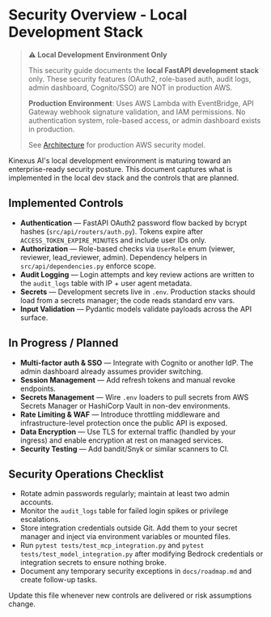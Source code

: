 # Security Overview - Local Development Stack

> **⚠️ Local Development Environment Only**
>
> This security guide documents the **local FastAPI development stack** only. These security features (OAuth2, role-based auth, audit logs, admin dashboard, Cognito/SSO) are NOT in production AWS.
>
> **Production Environment**: Uses AWS Lambda with EventBridge, API Gateway webhook signature validation, and IAM permissions. No authentication system, role-based access, or admin dashboard exists in production.
>
> See [Architecture](../architecture.md) for production AWS security model.

Kinexus AI's local development environment is maturing toward an enterprise-ready security posture. This document captures what is implemented in the local dev stack and the controls that are planned.

## Implemented Controls
- **Authentication** — FastAPI OAuth2 password flow backed by bcrypt hashes (`src/api/routers/auth.py`). Tokens expire after `ACCESS_TOKEN_EXPIRE_MINUTES` and include user IDs only.
- **Authorization** — Role-based checks via `UserRole` enum (viewer, reviewer, lead_reviewer, admin). Dependency helpers in `src/api/dependencies.py` enforce scope.
- **Audit Logging** — Login attempts and key review actions are written to the `audit_logs` table with IP + user agent metadata.
- **Secrets** — Development secrets live in `.env`. Production stacks should load from a secrets manager; the code reads standard env vars.
- **Input Validation** — Pydantic models validate payloads across the API surface.

## In Progress / Planned
- **Multi-factor auth & SSO** — Integrate with Cognito or another IdP. The admin dashboard already assumes provider switching.
- **Session Management** — Add refresh tokens and manual revoke endpoints.
- **Secrets Management** — Wire `.env` loaders to pull secrets from AWS Secrets Manager or HashiCorp Vault in non-dev environments.
- **Rate Limiting & WAF** — Introduce throttling middleware and infrastructure-level protection once the public API is exposed.
- **Data Encryption** — Use TLS for external traffic (handled by your ingress) and enable encryption at rest on managed services.
- **Security Testing** — Add bandit/Snyk or similar scanners to CI.

## Security Operations Checklist
- Rotate admin passwords regularly; maintain at least two admin accounts.
- Monitor the `audit_logs` table for failed login spikes or privilege escalations.
- Store integration credentials outside Git. Add them to your secret manager and inject via environment variables or mounted files.
- Run `pytest tests/test_mcp_integration.py` and `pytest tests/test_model_integration.py` after modifying Bedrock credentials or integration secrets to ensure nothing broke.
- Document any temporary security exceptions in `docs/roadmap.md` and create follow-up tasks.

Update this file whenever new controls are delivered or risk assumptions change.
